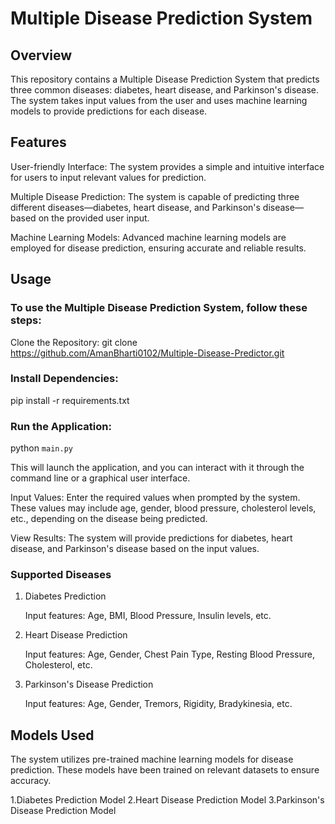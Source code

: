 # Multiple Disease Prediction System

## Overview

This repository contains a Multiple Disease Prediction System that predicts three common diseases: diabetes, heart disease, and Parkinson's disease. The system takes input values from the user and uses machine learning models to provide predictions for each disease.

## Features
User-friendly Interface: The system provides a simple and intuitive interface for users to input relevant values for prediction.

Multiple Disease Prediction: The system is capable of predicting three different diseases—diabetes, heart disease, and Parkinson's disease—based on the provided user input.

Machine Learning Models: Advanced machine learning models are employed for disease prediction, ensuring accurate and reliable results.

## Usage

### To use the Multiple Disease Prediction System, follow these steps:

Clone the Repository:
    git clone https://github.com/AmanBharti0102/Multiple-Disease-Predictor.git
### Install Dependencies:

pip install -r requirements.txt

### Run the Application:

python `main.py`

This will launch the application, and you can interact with it through the command line or a graphical user interface.

Input Values:
Enter the required values when prompted by the system. These values may include age, gender, blood pressure, cholesterol levels, etc., depending on the disease being predicted.

View Results:
The system will provide predictions for diabetes, heart disease, and Parkinson's disease based on the input values.

### Supported Diseases
1. Diabetes Prediction

    Input features: Age, BMI, Blood Pressure, Insulin levels, etc.

2. Heart Disease Prediction

    Input features: Age, Gender, Chest Pain Type, Resting Blood Pressure, Cholesterol, etc.

3. Parkinson's Disease Prediction

    Input features: Age, Gender, Tremors, Rigidity, Bradykinesia, etc.

## Models Used

The system utilizes pre-trained machine learning models for disease prediction. These models have been trained on relevant datasets to ensure accuracy.

1.Diabetes Prediction Model
2.Heart Disease Prediction Model
3.Parkinson's Disease Prediction Model
